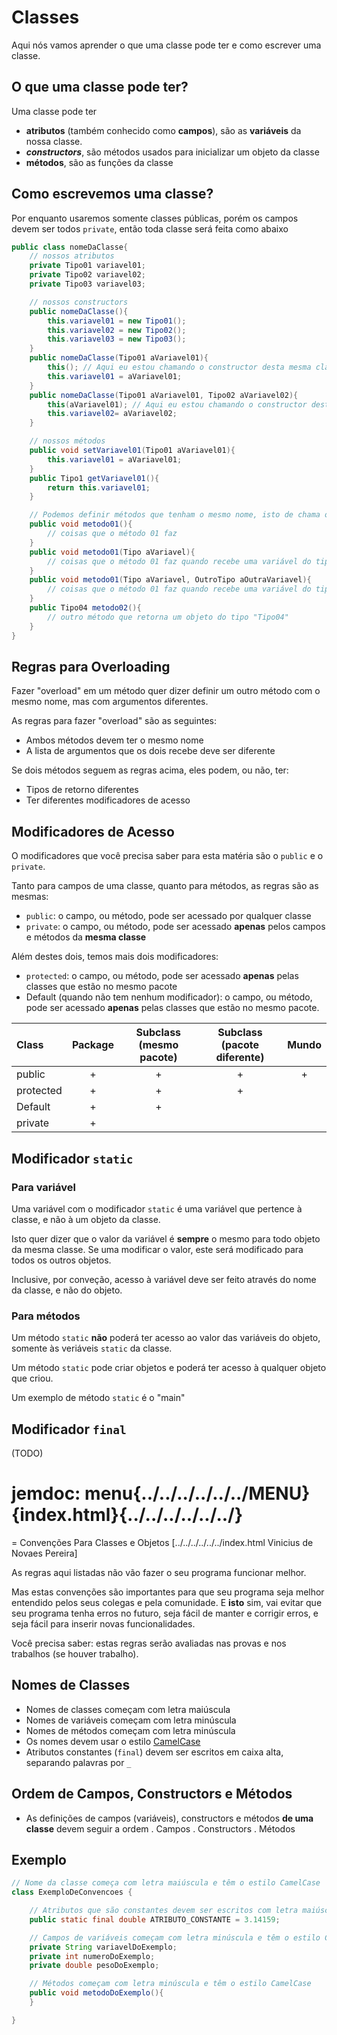 # Classes

Aqui nós vamos aprender o que uma classe pode ter e como escrever uma classe.

## O que uma classe pode ter?

Uma classe pode ter
 - **atributos** (também conhecido como **campos**), são as **variáveis** da nossa classe.
 - **_constructors_**, são métodos usados para inicializar um objeto da classe
 - **métodos**, são as funções da classe

## Como escrevemos uma classe?

Por enquanto usaremos somente classes públicas, porém os campos devem ser todos `private`, então toda classe será feita como abaixo

~~~ java
public class nomeDaClasse{
    // nossos atributos
    private Tipo01 variavel01;
    private Tipo02 variavel02;
    private Tipo03 variavel03;

    // nossos constructors
    public nomeDaClasse(){
        this.variavel01 = new Tipo01();
        this.variavel02 = new Tipo02();
        this.variavel03 = new Tipo03();
    }
    public nomeDaClasse(Tipo01 aVariavel01){
        this(); // Aqui eu estou chamando o constructor desta mesma classe
        this.variavel01 = aVariavel01;
    }
    public nomeDaClasse(Tipo01 aVariavel01, Tipo02 aVariavel02){
        this(aVariavel01); // Aqui eu estou chamando o constructor desta mesma classe
        this.variavel02= aVariavel02;
    }

    // nossos métodos
    public void setVariavel01(Tipo01 aVariavel01){
        this.variavel01 = aVariavel01;
    }
    public Tipo1 getVariavel01(){
        return this.variavel01;
    }

    // Podemos definir métodos que tenham o mesmo nome, isto de chama overloading
    public void metodo01(){
        // coisas que o método 01 faz
    }
    public void metodo01(Tipo aVariavel){
        // coisas que o método 01 faz quando recebe uma variável do tipo "Tipo"
    }
    public void metodo01(Tipo aVariavel, OutroTipo aOutraVariavel){
        // coisas que o método 01 faz quando recebe uma variável do tipo "Tipo", e uma outra variável do tipo "OutroTipo"
    }
    public Tipo04 metodo02(){
        // outro método que retorna um objeto do tipo "Tipo04"
    }
}
~~~


## Regras para Overloading

Fazer "overload" em um método quer dizer definir um outro método com o mesmo nome, mas com argumentos diferentes.

As regras para fazer "overload" são as seguintes:
 - Ambos métodos devem ter o mesmo nome
 - A lista de argumentos que os dois recebe deve ser diferente

Se dois métodos seguem as regras acima, eles podem, ou não, ter:
 - Tipos de retorno diferentes
 - Ter diferentes modificadores de acesso

## Modificadores de Acesso

O modificadores que você precisa saber para esta matéria são o `public` e o `private`.

Tanto para campos de uma classe, quanto para métodos, as regras são as mesmas:
 - `public`: o campo, ou método, pode ser acessado por qualquer classe
 - `private`: o campo, ou método, pode ser acessado **apenas** pelos campos e métodos da **mesma classe**

Além destes dois, temos mais dois modificadores:
 - `protected`: o campo, ou método, pode ser acessado **apenas** pelas classes que estão no mesmo pacote
 - Default (quando não tem nenhum modificador): o campo, ou método, pode ser acessado **apenas** pelas classes que estão no mesmo pacote.

| Class   | Package | Subclass (mesmo pacote) | Subclass (pacote diferente) | Mundo |
|:---     |:---:    |:---:                    |:---:                        |:---:  |
public    | + | + | + | + |
protected | + | + | + |   |
Default   | + | + |   |   |
private   | + |   |   |   |



## Modificador `static`

### Para variável

Uma variável com o modificador `static` é uma variável que pertence à classe, e não à um objeto da classe.

Isto quer dizer que o valor da variável é **sempre** o mesmo para todo objeto da mesma classe.
Se uma modificar o valor, este será modificado para todos os outros objetos.

Inclusive, por conveção, acesso à variável deve ser feito através do nome da classe, e não do objeto.

### Para métodos

Um método `static` **não** poderá ter acesso ao valor das variáveis do objeto, somente às veriáveis `static` da classe.

Um método `static` pode criar objetos e poderá ter acesso à qualquer objeto que criou.

Um exemplo de método `static` é o "main"


## Modificador `final`
(TODO)











# jemdoc: menu{../../../../../../MENU}{index.html}{../../../../../../}
= Convenções Para Classes e Objetos
[../../../../../../index.html Vinicius de Novaes Pereira]

As regras aqui listadas não vão fazer o seu programa funcionar melhor.

Mas estas convenções são importantes para que seu programa seja melhor entendido pelos seus colegas e pela comunidade.
E **isto** sim, vai evitar que seu programa tenha erros no futuro, seja fácil de manter e corrigir erros, e seja fácil para inserir novas funcionalidades.

Você precisa saber: estas regras serão avaliadas nas provas e nos trabalhos (se houver trabalho).

## Nomes de Classes

 - Nomes de classes começam com letra maiúscula
 - Nomes de variáveis começam com letra minúscula
 - Nomes de métodos começam com letra minúscula
 - Os nomes devem usar o estilo [CamelCase](https://pt.wikipedia.org/wiki/CamelCase)
 - Atributos constantes (`final`) devem ser escritos em caixa alta, separando palavras por `_`

## Ordem de Campos, Constructors e Métodos
 - As definições de campos (variáveis), constructors e métodos **de uma classe** devem seguir a ordem
 . Campos
 . Constructors
 . Métodos


## Exemplo

~~~ java
// Nome da classe começa com letra maiúscula e têm o estilo CamelCase
class ExemploDeConvencoes {

    // Atributos que são constantes devem ser escritos com letra maiúscula
    public static final double ATRIBUTO_CONSTANTE = 3.14159;

    // Campos de variáveis começam com letra minúscula e têm o estilo CamelCase
    private String variavelDoExemplo;
    private int numeroDoExemplo;
    private double pesoDoExemplo;

    // Métodos começam com letra minúscula e têm o estilo CamelCase
    public void metodoDoExemplo(){
    }

}
~~~
